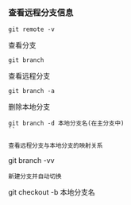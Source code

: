 ### 查看远程分支信息
```
git remote -v
```

查看分支
```
git branch
```

查看远程分支
```
git branch -a
```
删除本地分支
```
git branch -d 本地分支名(在主分支中)
``

查看远程分支与本地分支的映射关系
```
git branch -vv
```
新建分支并自动切换
```
git checkout -b 本地分支名
```